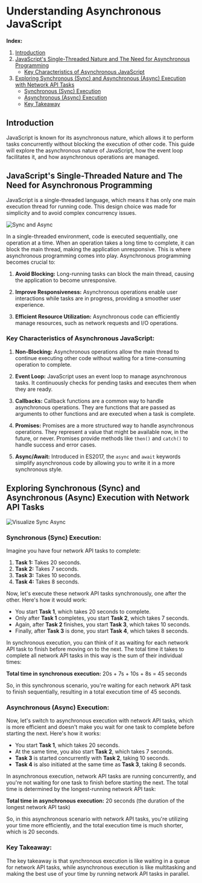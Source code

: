 # Understanding Asynchronous JavaScript

**Index:**

1. [Introduction](#introduction)
2. [JavaScript's Single-Threaded Nature and The Need for Asynchronous Programming](#javascripts-single-threaded-nature-and-the-need-for-asynchronous-programming)
    - [Key Characteristics of Asynchronous JavaScript](#key-characteristics-of-asynchronous-javascript)
3. [Exploring Synchronous (Sync) and Asynchronous (Async) Execution with Network API Tasks](#exploring-synchronous-sync-and-asynchronous-async-execution-with-network-api-tasks)
    - [Synchronous (Sync) Execution](#synchronous-sync-execution)
    - [Asynchronous (Async) Execution](#asynchronous-async-execution)
    - [Key Takeaway](#key-takeaway)

## Introduction

JavaScript is known for its asynchronous nature, which allows it to perform tasks concurrently without blocking the execution of other code. This guide will explore the asynchronous nature of JavaScript, how the event loop facilitates it, and how asynchronous operations are managed.

## JavaScript's Single-Threaded Nature and The Need for Asynchronous Programming

JavaScript is a single-threaded language, which means it has only one main execution thread for running code. This design choice was made for simplicity and to avoid complex concurrency issues.

![Sync and Async](optional/assets/Sync%20Async.webp)

In a single-threaded environment, code is executed sequentially, one operation at a time. When an operation takes a long time to complete, it can block the main thread, making the application unresponsive. This is where asynchronous programming comes into play. Asynchronous programming becomes crucial to:

1. **Avoid Blocking:** Long-running tasks can block the main thread, causing the application to become unresponsive.

2. **Improve Responsiveness:** Asynchronous operations enable user interactions while tasks are in progress, providing a smoother user experience.

3. **Efficient Resource Utilization:** Asynchronous code can efficiently manage resources, such as network requests and I/O operations.

### Key Characteristics of Asynchronous JavaScript:

1. **Non-Blocking:** Asynchronous operations allow the main thread to continue executing other code without waiting for a time-consuming operation to complete.

2. **Event Loop:** JavaScript uses an event loop to manage asynchronous tasks. It continuously checks for pending tasks and executes them when they are ready.

3. **Callbacks:** Callback functions are a common way to handle asynchronous operations. They are functions that are passed as arguments to other functions and are executed when a task is complete.

4. **Promises:** Promises are a more structured way to handle asynchronous operations. They represent a value that might be available now, in the future, or never. Promises provide methods like `then()` and `catch()` to handle success and error cases.

5. **Async/Await:** Introduced in ES2017, the `async` and `await` keywords simplify asynchronous code by allowing you to write it in a more synchronous style.

## Exploring Synchronous (Sync) and Asynchronous (Async) Execution with Network API Tasks

![Visualize Sync Async](optional/assets//Sync%20Async%202.png)

### Synchronous (Sync) Execution:

Imagine you have four network API tasks to complete:

1. **Task 1:** Takes 20 seconds.
2. **Task 2:** Takes 7 seconds.
3. **Task 3:** Takes 10 seconds.
4. **Task 4:** Takes 8 seconds.

Now, let's execute these network API tasks synchronously, one after the other. Here's how it would work:

-   You start **Task 1**, which takes 20 seconds to complete.
-   Only after **Task 1** completes, you start **Task 2**, which takes 7 seconds.
-   Again, after **Task 2** finishes, you start **Task 3**, which takes 10 seconds.
-   Finally, after **Task 3** is done, you start **Task 4**, which takes 8 seconds.

In synchronous execution, you can think of it as waiting for each network API task to finish before moving on to the next. The total time it takes to complete all network API tasks in this way is the sum of their individual times:

**Total time in synchronous execution:** 20s + 7s + 10s + 8s = 45 seconds

So, in this synchronous scenario, you're waiting for each network API task to finish sequentially, resulting in a total execution time of 45 seconds.

### Asynchronous (Async) Execution:

Now, let's switch to asynchronous execution with network API tasks, which is more efficient and doesn't make you wait for one task to complete before starting the next. Here's how it works:

-   You start **Task 1**, which takes 20 seconds.
-   At the same time, you also start **Task 2**, which takes 7 seconds.
-   **Task 3** is started concurrently with **Task 2**, taking 10 seconds.
-   **Task 4** is also initiated at the same time as **Task 3**, taking 8 seconds.

In asynchronous execution, network API tasks are running concurrently, and you're not waiting for one task to finish before starting the next. The total time is determined by the longest-running network API task:

**Total time in asynchronous execution:** 20 seconds (the duration of the longest network API task)

So, in this asynchronous scenario with network API tasks, you're utilizing your time more efficiently, and the total execution time is much shorter, which is 20 seconds.

### Key Takeaway:

The key takeaway is that synchronous execution is like waiting in a queue for network API tasks, while asynchronous execution is like multitasking and making the best use of your time by running network API tasks in parallel.

